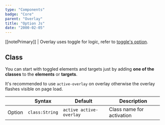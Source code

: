 ```yaml
---
type: "Components"
badge: "Core"
parent: "Overlay"
title: "Option Js"
date: "2000-02-05"
---
```


[[notePrimary]]
| Overlay uses toggle for logic, refer to [toggle's option](/components/toggle/option-js).

## Class

You can start with toggled elements and targets just by adding **one of the classes** to the **elements** or **targets**.

It's recommended to use `active-overlay` on overlay otherwise the overlay flashes visible on page load.

<div class="table-scroll">

|                         | Syntax                                    | Default                       | Description                   |
| ----------------------- | ----------------------------------------- | ----------------------------- | ----------------------------- |
| Option                  | `class:String`                          | `active active-overlay`        | Class name for activation            |

</div>
